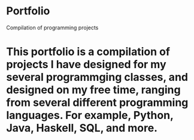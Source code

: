 # Portfolio
Compilation of programming projects
# This portfolio is a compilation of projects I have designed for my several programmging classes, and designed on my free time, ranging from several different programming languages. For example, Python, Java, Haskell, SQL, and more.
